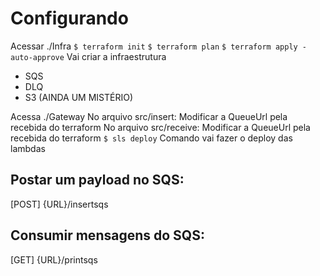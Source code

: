 # Configurando
Acessar ./Infra
    `$ terraform init`
    `$ terraform plan`
    `$ terraform apply -auto-approve`
Vai criar a infraestrutura 
- SQS
- DLQ
- S3 (AINDA UM MISTÉRIO)

Acessa ./Gateway
    No arquivo src/insert: Modificar a QueueUrl pela recebida do terraform
    No arquivo src/receive: Modificar a QueueUrl pela recebida do terraform
    `$ sls deploy`
    Comando vai fazer o deploy das lambdas

## Postar um payload no SQS:
 [POST]
 {URL}/insertsqs 

## Consumir mensagens do SQS:
 [GET]
 {URL}/printsqs